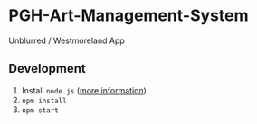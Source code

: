 # PGH-Art-Management-System
Unblurred / Westmoreland App


## Development

1. Install `node.js` ([more information](https://nodejs.org/en/download/package-manager/))
1. `npm install`
2. `npm start`